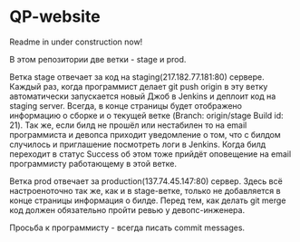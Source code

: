 # QP-website

Readme in under construction now!

В этом репозитории две ветки - stage и prod.

Ветка stage отвечает за код на staging(217.182.77.181:80) сервере. Каждый раз, когда программист делает git push origin в эту ветку автоматически запускается новый Джоб в Jenkins и деплоит код на staging server. Всегда, в конце страницы будет отображено информацию о сборке и о текущей ветке (Branch: origin/stage Build id: 21).
Так же, если билд не прошёл или нестабилен то на email программиста и девопса приходит уведомление о том, что с билдом случилось и приглашение посмотреть логи в Jenkins. Когда билд переходит в статус Success об этом тоже прийдёт оповещение на email программисту работающему в этой ветке.

Ветка prod отвечает за production(137.74.45.147:80) сервер. Здесь всё настроеноточно так же, как и в stage-ветке, только не добавляется в конце страницы информация о билде. Перед тем, как делать git merge код должен обязательно пройти ревью у девопс-инженера. 

Просьба к программисту - всегда писать commit messages.
